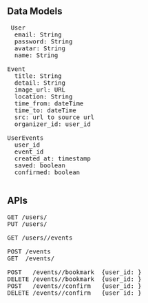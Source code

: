 ## Data Models

<pre>
 User
  email: String
  password: String
  avatar: String
  name: String

Event
  title: String
  detail: String
  image_url: URL
  location: String
  time_from: dateTime
  time_to: dateTime
  src: url to source url
  organizer_id: user_id

UserEvents
  user_id
  event_id
  created_at: timestamp
  saved: boolean
  confirmed: boolean

</pre>

## APIs

<pre>
GET /users/<ID>
PUT /users/<ID>

GET /users/<ID>/events

POST /events
GET  /events/<ID>

POST   /events/<EVENT_ID>/bookmark  {user_id: <USER_ID>}
DELETE /events/<EVENT_ID>/bookmark  {user_id: <USER_ID>}
POST   /events/<EVENT_ID>/confirm   {user_id: <USER_ID>}
DELETE /events/<EVENT_ID>/confirm   {user_id: <USER_ID>}
</pre>
